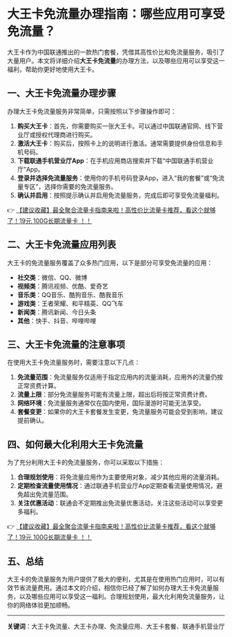 # 大王卡免流量办理指南：哪些应用可享受免流量？

大王卡作为中国联通推出的一款热门套餐，凭借其高性价比和免流量服务，吸引了大量用户。本文将详细介绍**大王卡免流量**的办理方法，以及哪些应用可以享受这一福利，帮助你更好地使用大王卡。

## 一、大王卡免流量办理步骤

办理大王卡免流量服务非常简单，只需按照以下步骤操作即可：

1. **购买大王卡**：首先，你需要购买一张大王卡。可以通过中国联通官网、线下营业厅或授权代理商进行购买。
2. **激活大王卡**：购买后，按照卡上的说明进行激活。通常需要提供身份信息和手机号码。
3. **下载联通手机营业厅App**：在手机应用商店搜索并下载“中国联通手机营业厅”App。
4. **登录并选择免流量服务**：使用你的手机号码登录App，进入“我的套餐”或“免流量专区”，选择你需要的免流量服务。
5. **确认并启用**：按照提示确认并启用免流量服务，完成后即可享受免流量福利。

👉 [【建议收藏】最全聚合流量卡指南来啦！高性价比流量卡推荐，看这个就够了！19元 100G长期流量卡 ！！](https://bit.ly/Liuliangka)

## 二、大王卡免流量应用列表

大王卡的免流量服务覆盖了众多热门应用，以下是部分可享受免流量的应用：

- **社交类**：微信、QQ、微博
- **视频类**：腾讯视频、优酷、爱奇艺
- **音乐类**：QQ音乐、酷狗音乐、酷我音乐
- **游戏类**：王者荣耀、和平精英、QQ飞车
- **新闻类**：腾讯新闻、今日头条
- **其他**：快手、抖音、哔哩哔哩

## 三、大王卡免流量的注意事项

在使用大王卡免流量服务时，需要注意以下几点：

1. **免流量范围**：免流量服务仅适用于指定应用内的流量消耗，应用外的流量仍按正常资费计算。
2. **流量上限**：部分免流量服务可能有流量上限，超出后将按正常资费计费。
3. **网络环境**：免流量服务通常仅在国内使用，国际漫游时可能无法享受。
4. **套餐变更**：如果你的大王卡套餐发生变更，免流量服务可能会受到影响，建议提前确认。

## 四、如何最大化利用大王卡免流量

为了充分利用大王卡的免流量服务，你可以采取以下措施：

1. **合理规划使用**：将免流量应用作为主要使用对象，减少其他应用的流量消耗。
2. **定期检查流量使用情况**：通过联通手机营业厅App定期查看流量使用情况，避免超出免流量范围。
3. **关注优惠活动**：联通会不定期推出免流量优惠活动，关注这些活动可以享受更多福利。

👉 [【建议收藏】最全聚合流量卡指南来啦！高性价比流量卡推荐，看这个就够了！19元 100G长期流量卡 ！！](https://bit.ly/Liuliangka)

## 五、总结

大王卡的免流量服务为用户提供了极大的便利，尤其是在使用热门应用时，可以有效节省流量费用。通过本文的介绍，相信你已经了解了如何办理大王卡免流量服务，以及哪些应用可以享受这一福利。合理规划使用，最大化利用免流量服务，让你的网络体验更加顺畅。

---

**关键词**：大王卡免流量、大王卡办理、免流量应用、大王卡套餐、联通手机营业厅